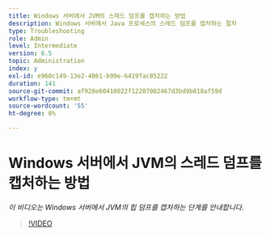 ```yaml
---
title: Windows 서버에서 JVM의 스레드 덤프를 캡처하는 방법
description: Windows 서버에서 Java 프로세스의 스레드 덤프를 캡처하는 절차
type: Troubleshooting
role: Admin
level: Intermediate
version: 6.5
topic: Administration
index: y
exl-id: e960c149-13e2-4861-b99e-6419fac85222
duration: 141
source-git-commit: af928e60410022f12207082467d3bd9b818af59d
workflow-type: tm+mt
source-wordcount: '55'
ht-degree: 0%

---
```


# Windows 서버에서 JVM의 스레드 덤프를 캡처하는 방법

*이 비디오는 Windows 서버에서 JVM의 힙 덤프를 캡처하는 단계를 안내합니다.*

>[!VIDEO](https://video.tv.adobe.com/v/335493?quality=12&learn=on)
